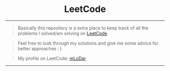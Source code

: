 
<br>

<h1 align="center">
  LeetCode
</h1>

---

> Basically this repository is a extra place to keep track of all the problems I solved/am solving on
  [LeetCode](https://leetcode.com/)

> Feel free to look through my solutions and give me some advice for better approaches : )

> My profile on LeetCode: [mLoDar](https://leetcode.com/mLoDar/)

---
